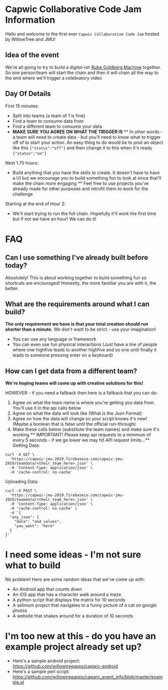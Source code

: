 # Capwic Collaborative Code Jam Information

Hello and welcome to the first ever `Capwic Collaborative Code Jam` hosted by WillowTree and JMU!

## Idea of the event
We're all going to try to build a digital-ish [Rube Goldberg Machine](https://www.youtube.com/watch?v=RBOqfLVCDv8) together. So one person/team will start the chain and then it will chain all the way to the end where we'll trigger a celebratory video 

## Day Of Details
First 15 minutes:
* Split into teams (a team of 1 is fine)
* Find a team to consume data from
* Find a different team to consume your data
* **MAKE SURE YOU AGREE ON WHAT THE TRIGGER IS**
** In other words - a team will need to create data - but you'll need to know what to trigger off of to start your action. An easy thing to do would be to post an object like this ```{"status":"off"}``` and then change it to this when it's ready ```{"status":"on"}```

Next 1.75 hours:
* Build anything that you have the skills to create. It doesn't have to have a UI but we encourage you to build something fun to look at since that'll make the chain more engaging
** Feel free to use projects you've already made for other purposes and retrofit them to work for the challenge

Starting at the end of Hour 2:
* We'll start trying to run the full chain. Hopefully it'll work the first time but if not we have an hour! We can do it!

# FAQ

## Can I use something I've already built before today?
Absolutely! This is about working together to build something fun so shortcuts are encouraged! Honestly, the more familiar you are with it, the better.

## What are the requirements around what I can build?
**The only requirement we have is that your total creation should run shorter than a minute.**
We don't want to be strict - use your imagination!
* You can use any language or framework
* You can even use fun physical interactions (Just have a line of people where one highfive leads to another highfive and so one until finally it leads to someone pressing enter on a keyboard)

## How can I get data from a different team?
**We're hoping teams will come up with creative solutions for this!**

HOWEVER - if you need a fallback then here is a fallback that you can do:
1) Agree on what the team name is where you're getting you data from. You'll use it in the api calls below
2) Agree on what the data will look like (What is the Json Format)
3) Agree on how the data will change so your script knows it's new! (Maybe a boolean that is false until the official run-through)
3) Make these calls below (substitute the team names) and make sure it's working
** IMPORTANT! Please keep api requests to a minimum of every 5 seconds - if we go lower we may hit API request limits...**
Getting Data:
```
curl -X GET \
  'https://capwic-jmu-2019.firebaseio.com/capwic-jmu-2019/teamdata/<their_team_here>.json' \
  -H 'Content-Type: application/json' \
  -H 'cache-control: no-cache'
```

Uploading Data:
```
curl -X POST \
  'https://capwic-jmu-2019.firebaseio.com/capwic-jmu-2019/teamdata/<their_team_here>.json' \
  -H 'Content-Type: application/json' \
  -H 'cache-control: no-cache' \
  -d '{
  "any_json": {
    "data": "and values",
    "you_want": "here"
  }
}'
```

# I need some ideas - I'm not sure what to build
No problem! Here are some random ideas that we've come up with:
* An Android app that counts down
* An iOS app that has a character walk around a maze
* A python script that displays the matrix for 10 seconds
* A selinium project that navigates to a funny picture of a cat on google photos
* A website that shakes around for a duration of 10 seconds

# I'm too new at this - do you have an example project already set up?
* Here's a sample android project: https://github.com/willowtreeapps/capwic-android
* Here's a sample perl script: https://github.com/willowtreeapps/capwic_event_info/blob/master/example.pl
